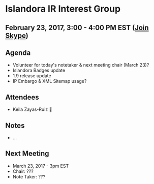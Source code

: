 # Islandora IR Interest Group
## February 23, 2017, 3:00 - 4:00 PM EST ([Join Skype](https://join.skype.com/s7ntDOmjhbjT))

## Agenda
* Volunteer for today's notetaker & next meeting chair (March 23)?
* Islandora Badges update
* 1.9 release update
* IP Embargo & XML Sitemap usage?

## Attendees
* Keila Zayas-Ruiz :chicken:


## Notes
* ...

## Next Meeting
* March 23, 2017 - 3pm EST
* Chair: ???
* Note Taker: ???
